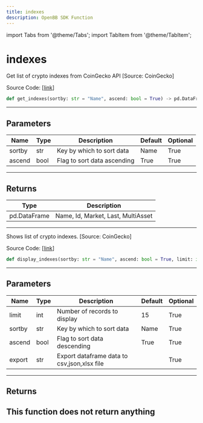 ```yaml
---
title: indexes
description: OpenBB SDK Function
---
```


import Tabs from '@theme/Tabs';
import TabItem from '@theme/TabItem';

# indexes

<Tabs>
<TabItem value="model" label="Model" default>

Get list of crypto indexes from CoinGecko API [Source: CoinGecko]

Source Code: [[link](https://github.com/OpenBB-finance/OpenBBTerminal/tree/main/openbb_terminal/cryptocurrency/overview/pycoingecko_model.py#L325)]
```python
def get_indexes(sortby: str = "Name", ascend: bool = True) -> pd.DataFrame
```
---
## Parameters
| Name | Type | Description | Default | Optional |
| ---- | ---- | ----------- | ------- | -------- |
| sortby | str | Key by which to sort data | Name | True |
| ascend | bool | Flag to sort data ascending | True | True |

---
## Returns
| Type | Description |
| ---- | ----------- |
| pd.DataFrame | Name, Id, Market, Last, MultiAsset |
---


</TabItem>
<TabItem value="view" label="View">

Shows list of crypto indexes. [Source: CoinGecko]

Source Code: [[link](https://github.com/OpenBB-finance/OpenBBTerminal/tree/main/openbb_terminal/cryptocurrency/overview/pycoingecko_view.py#L625)]
```python
def display_indexes(sortby: str = "Name", ascend: bool = True, limit: int = 15, export: str = "") -> None
```
---
## Parameters
| Name | Type | Description | Default | Optional |
| ---- | ---- | ----------- | ------- | -------- |
| limit | int | Number of records to display | 15 | True |
| sortby | str | Key by which to sort data | Name | True |
| ascend | bool | Flag to sort data descending | True | True |
| export | str | Export dataframe data to csv,json,xlsx file |  | True |

---
## Returns
This function does not return anything
---


</TabItem>
</Tabs>
